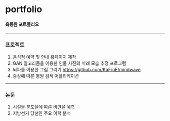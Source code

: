 # portfolio
#### 육동완 포트폴리오

---------------------------

### 프로젝트

1. 음식점 예약 및 안내 홈페이지 제작
2. GAN 알고리즘을 이용한 인물 사진의 미래 모습 추정 프로그램 
3. 뇌파를 이용한 그림 그리기
https://github.com/KaFruE/mindwave
4. 증상에 따른 병원 검색 어플리케이션

--------------------------

### 논문 

1. 시설물 분포율에 따른 비만율 예측
2. 지방선거 당선인 주요 이력 분석
